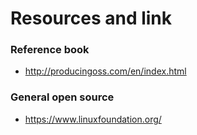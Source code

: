 # Resources and link

### Reference book

- http://producingoss.com/en/index.html

### General open source

- https://www.linuxfoundation.org/
